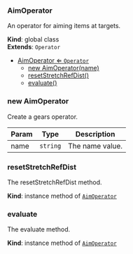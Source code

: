 <a name="AimOperator"></a>

### AimOperator 
An operator for aiming items at targets.

**Kind**: global class  
**Extends**: <code>Operator</code>  

* [AimOperator ⇐ <code>Operator</code>](#AimOperator)
    * [new AimOperator(name)](#new-AimOperator)
    * [resetStretchRefDist()](#resetStretchRefDist)
    * [evaluate()](#evaluate)

<a name="new_AimOperator_new"></a>

### new AimOperator
Create a gears operator.


| Param | Type | Description |
| --- | --- | --- |
| name | <code>string</code> | The name value. |

<a name="AimOperator+resetStretchRefDist"></a>

### resetStretchRefDist
The resetStretchRefDist method.

**Kind**: instance method of [<code>AimOperator</code>](#AimOperator)  
<a name="AimOperator+evaluate"></a>

### evaluate
The evaluate method.

**Kind**: instance method of [<code>AimOperator</code>](#AimOperator)  
